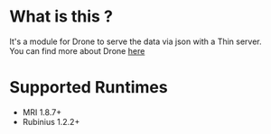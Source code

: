 # What is this ?

It's a module for Drone to serve the data via json with a Thin server.<br/>
You can find more about Drone [here](https://github.com/schmurfy/drone)

# Supported Runtimes

- MRI 1.8.7+
- Rubinius 1.2.2+
